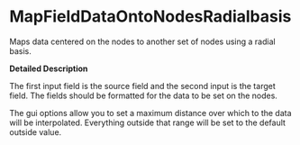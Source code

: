 # MapFieldDataOntoNodesRadialbasis

Maps data centered on the nodes to another set of nodes using a radial basis.

**Detailed Description**

The first input field is the source field and the second input is the target field. The fields should be formatted for the data to be set on the nodes.

The gui options allow you to set a maximum distance over which to the data will be interpolated. Everything outside that range will be set to the default outside value.
